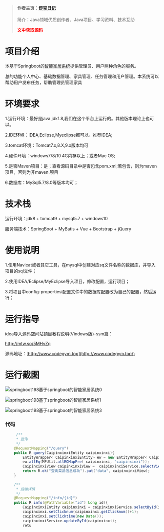 > #### 作者主页：[舒克日记](https://blog.csdn.net/cativen)
>
>  简介：Java领域优质创作者、Java项目、学习资料、技术互助
>
> <b><font color=red>文中获取源码</font></b>

# 项目介绍

本基于Springboot的[智能家居系统](https://so.csdn.net/so/search?q=智能家居系统&spm=1001.2101.3001.7020)提供管理员、用户两种角色的服务。

总的功能个人中心、基础数据管理、家具管理、任务管理和用户管理。本系统可以帮助用户发布任务，帮助管理员管理家具



# 环境要求



1.运行环境：最好是java jdk1.8,我们在这个平台上运行的。其他版本理论上也可以。 

2.IDE环境：IDEA,Eclipse,Myeclipse都可以。推荐IDEA; 

3.tomcat环境：Tomcat7.x,8.X,9.x版本均可 

4.硬件环境：windows7/8/10 4G内存以上；或者Mac OS; 

5.是否Maven项目：是；查看源码目录中是否包含pom.xml;若包含，则为maven项目，否则为非maven.项目 

6.数据库：MySql5.7/8.0等版本均可；





# 技术栈



运行环境：jdk8 + tomcat9 + mysql5.7 + windows10

服务端技术：SpringBoot + MyBatis + Vue + Bootstrap + jQuery





# 使用说明





1.使用Navicat或者其它工具，在mysql中创建对应sq文件名称的数据库，并导入项目的sql文件； 

2.使用IDEA/Eclipse/MyEclipse导入项目，修改配置，运行项目； 

3.将项目中config-propertiesi配置文件中的数据库配置改为自己的配置，然后运行；





# 运行指导

idea导入源码空间站顶目教程说明(Vindows版)-ssm篇：

http://mtw.so/5MHvZq 

源码地址：[http://www.codegym.top](http://www.codegym.top/)





# 运行截图





![springboot198基于springboot的智能家居系统0](https://img-blog.csdnimg.cn/img_convert/9be3b3b1482844c6fe497a6b9a663182.png)

![springboot198基于springboot的智能家居系统1](https://img-blog.csdnimg.cn/img_convert/bdaebf245f310bdab94b19aaa450507c.png)



![springboot198基于springboot的智能家居系统3](https://img-blog.csdnimg.cn/img_convert/7e650718cb1464591bfb4d832be8031e.png)





### 代码

```java
	 /**
     * 查询
     */
    @RequestMapping("/query")
    public R query(CaipinxinxiEntity caipinxinxi){
        EntityWrapper< CaipinxinxiEntity> ew = new EntityWrapper< CaipinxinxiEntity>();
 		ew.allEq(MPUtil.allEQMapPre( caipinxinxi, "caipinxinxi")); 
		CaipinxinxiView caipinxinxiView =  caipinxinxiService.selectView(ew);
		return R.ok("查询菜品信息成功").put("data", caipinxinxiView);
    }
	
    /**
     * 后端详情
     */
    @RequestMapping("/info/{id}")
    public R info(@PathVariable("id") Long id){
        CaipinxinxiEntity caipinxinxi = caipinxinxiService.selectById(id);
		caipinxinxi.setClicknum(caipinxinxi.getClicknum()+1);
		caipinxinxi.setClicktime(new Date());
		caipinxinxiService.updateById(caipinxinxi);
        retu
```
